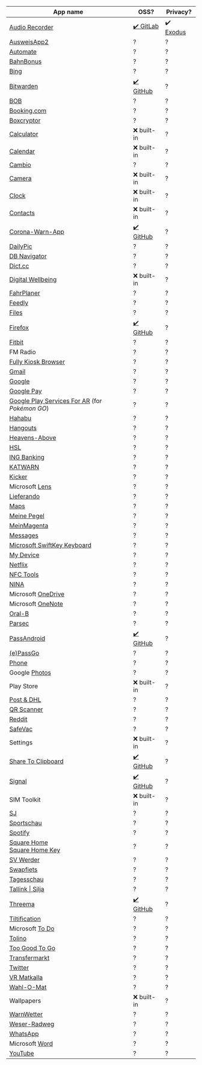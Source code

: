 | App name | OSS? | Privacy? |
|----------|------|----------|
| [Audio Recorder](https://play.google.com/store/apps/details?id=com.github.axet.audiorecorder) | [✔️ GitLab](https://gitlab.com/axet/android-audio-recorder) | ✔️ [Exodus](https://reports.exodus-privacy.eu.org/en/reports/com.github.axet.audiorecorder/latest/) |
| [AusweisApp2](https://play.google.com/store/apps/details?id=com.governikus.ausweisapp2) | ? | ? |
| [Automate](https://play.google.com/store/apps/details?id=com.llamalab.automate) | ? | ? |
| [BahnBonus](https://play.google.com/store/apps/details?id=com.deutschebahn.bahnbonus) | ? | ? |
| [Bing](https://play.google.com/store/apps/details?id=com.microsoft.bing) | ? | ? |
| [Bitwarden](https://play.google.com/store/apps/details?id=com.x8bit.bitwarden) | [✔️ GitHub](https://github.com/bitwarden/mobile) | ? |
| [BOB](https://play.google.com/store/apps/details?id=com.initka.android.bobapp) | ? | ? |
| [Booking.com](https://play.google.com/store/apps/details?id=com.booking) | ? | ? | / |
| [Boxcryptor](https://play.google.com/store/apps/details?id=com.boxcryptor2.android) | ? | ? |
| [Calculator](https://play.google.com/store/apps/details?id=com.google.android.calculator) | ❌ built-in | ? |
| [Calendar](https://play.google.com/store/apps/details?id=com.google.android.calendar) | ❌ built-in | ? |
| [Cambio](https://play.google.com/store/apps/details?id=de.cambio.app) | ? | ? |
| [Camera](https://play.google.com/store/apps/details?id=com.hmdglobal.app.camera) | ❌ built-in | ? | ? |
| [Clock](https://play.google.com/store/apps/details?id=com.google.android.deskclock) | ❌ built-in | ? | ? |
| [Contacts](https://play.google.com/store/apps/details?id=com.google.android.contacts) | ❌ built-in | ? | ? |
| [Corona-Warn-App](https://play.google.com/store/apps/details?id=de.rki.coronawarnapp) | [✔️ GitHub](https://github.com/corona-warn-app/cwa-app-android) | ? |
| [DailyPic](https://play.google.com/store/apps/details?id=partl.dailypic) | ? | ? |
| [DB Navigator](https://play.google.com/store/apps/details?id=de.hafas.android.db) | ? | ? |
| [Dict.cc](https://play.google.com/store/apps/details?id=cc.dict.dictcc) | ? | ? |
| [Digital Wellbeing](https://play.google.com/store/apps/details?id=com.google.android.apps.wellbeing) | ❌ built-in | ? |
| [FahrPlaner](https://play.google.com/store/apps/details?id=de.hafas.android.vbn) | ? | ? |
| [Feedly](https://play.google.com/store/apps/details?id=com.devhd.feedly) | ? | ? |
| [Files](https://play.google.com/store/apps/details?id=com.google.android.apps.nbu.files) | ? | ? |
| [Firefox](https://play.google.com/store/apps/details?id=org.mozilla.firefox) | [✔️ GitHub](https://github.com/mozilla-mobile/fenix) | ? |
| [Fitbit](https://play.google.com/store/apps/details?id=com.fitbit.FitbitMobile) | ? | ? |
| FM Radio | ? | ? |
| [Fully Kiosk Browser](https://play.google.com/store/apps/details?id=de.ozerov.fully) | ? | ? |
| [Gmail](https://play.google.com/store/apps/details?id=com.google.android.gm) | ? | ? |
| [Google](https://play.google.com/store/apps/details?id=com.google.android.googlequicksearchbox) | ? | ? |
| [Google Pay](https://play.google.com/store/apps/details?id=com.google.android.apps.walletnfcrel) | ? | ? |
| [Google Play Services For AR](https://play.google.com/store/apps/details?id=com.google.ar.core) (for _Pokémon GO_) | ? | ? |
| [Hahabu](https://play.google.com/store/apps/details?id=com.sro.hahabu) | ? | ? |
| [Hangouts](https://play.google.com/store/apps/details?id=com.google.android.talk) | ? | ? |
| [Heavens-Above](https://play.google.com/store/apps/details?id=com.heavens_above.viewer) | ? | ? |
| [HSL](https://play.google.com/store/apps/details?id=fi.hsl.app) | ? | ? |
| [ING Banking](https://play.google.com/store/apps/details?id=de.ingdiba.bankingapp) | ? | ? |
| [KATWARN](https://play.google.com/store/apps/details?id=de.combirisk.katwarn) | ? | ? |
| [Kicker](https://play.google.com/store/apps/details?id=com.netbiscuits.kicker) | ? | ? |
| Microsoft [Lens](https://play.google.com/store/apps/details?id=com.microsoft.office.officelens) | ? | ? |
| [Lieferando](https://play.google.com/store/apps/details?id=com.yopeso.lieferando) | ? | ? |
| [Maps](https://play.google.com/store/apps/details?id=com.google.android.apps.maps) | ? | ? |
| [Meine Pegel](https://play.google.com/store/apps/details?id=de.hochwasserzentralen.app) | ? | ? |
| [MeinMagenta](https://play.google.com/store/apps/details?id=de.telekom.android.customercenter) | ? | ? |
| [Messages](https://play.google.com/store/apps/details?id=com.google.android.apps.messaging) | ? | ? |
| [Microsoft SwiftKey Keyboard](https://play.google.com/store/apps/details?id=com.touchtype.swiftkey) | ? | ? |
| [My Device](https://play.google.com/store/apps/details?id=com.hmdglobal.support) | ? | ? |
| [Netflix](https://play.google.com/store/apps/details?id=com.netflix.mediaclient) | ? | ? |
| [NFC Tools](https://play.google.com/store/apps/details?id=com.wakdev.wdnfc) | ? | ? |
| [NINA](https://play.google.com/store/apps/details?id=de.materna.bbk.mobile.app) | ? | ? |
| Microsoft [OneDrive](https://play.google.com/store/apps/details?id=com.microsoft.skydrive) | ? | ? |
| Microsoft [OneNote](https://play.google.com/store/apps/details?id=com.microsoft.office.onenote) | ? | ? |
| [Oral-B](https://play.google.com/store/apps/details?id=com.pg.oralb.oralbapp) | ? | ? |
| [Parsec](https://play.google.com/store/apps/details?id=tv.parsec.client) | ? | ? |
| [PassAndroid](https://play.google.com/store/apps/details?id=org.ligi.passandroid) | [✔️ GitHub](https://github.com/ligi/PassAndroid) | ? |
| [(e)PassGo](https://play.google.com/store/apps/details?id=de.passgo.passgo) | ? | ? |
| [Phone](https://play.google.com/store/apps/details?id=com.google.android.dialer) | ? | ? |
| Google [Photos](https://play.google.com/store/apps/details?id=com.google.android.apps.photos) | ? | ? |
| Play Store | ❌ built-in | ? |
| [Post & DHL](https://play.google.com/store/apps/details?id=de.dhl.paket) | ? | ? |
| [QR Scanner](https://play.google.com/store/apps/details?id=com.teacapps.barcodescanner) | ? | ? |
| [Reddit](https://play.google.com/store/apps/details?id=com.reddit.frontpage) | ? | ? |
| [SafeVac](https://play.google.com/store/apps/details?id=de.pei.safevac) | ? | ? |
| Settings | ❌ built-in | ? |
| [Share To Clipboard](https://play.google.com/store/apps/details?id=com.tengu.sharetoclipboard) | [✔️ GitHub](https://github.com/tengusw/share_to_clipboard) | ? |
| [Signal](https://play.google.com/store/apps/details?id=org.thoughtcrime.securesms) | [✔️ GitHub](https://github.com/signalapp/Signal-Android) | ? |
| SIM Toolkit | ❌ built-in | ? |
| [SJ](https://play.google.com/store/apps/details?id=se.sj.android) | ? | ? |
| [Sportschau](https://play.google.com/store/apps/details?id=de.apptelligence.sportschau.android) | ? | ? |
| [Spotify](https://play.google.com/store/apps/details?id=com.spotify.music) | ? | ? |
| [Square Home](https://play.google.com/store/apps/details?id=com.ss.squarehome2)<br>[Square Home Key](https://play.google.com/store/apps/details?id=com.ss.squarehome.key) | ? | ? |
| [SV Werder](https://play.google.com/store/apps/details?id=de.werder.werderbremen) | ? | ? |
| [Swapfiets](https://play.google.com/store/apps/details?id=com.swapfiets) | ? | ? |
| [Tagesschau](https://play.google.com/store/apps/details?id=de.tagesschau) | ? | ? |
| [Tallink \| Silja](https://play.google.com/store/apps/details?id=com.tallink.mikiandroid) | ? | ? |
| [Threema](https://play.google.com/store/apps/details?id=ch.threema.app) | [✔️ GitHub](https://github.com/threema-ch/threema-android) | ? |
| [Tiltification](https://play.google.com/store/apps/details?id=de.uni_bremen.informatik.sonification_apps) | ? | ? |
| Microsoft [To Do](https://play.google.com/store/apps/details?id=com.microsoft.todos) | ? | ? |
| [Tolino](https://play.google.com/store/apps/details?id=com.mytolino.app) | ? | ? |
| [Too Good To Go](https://play.google.com/store/apps/details?id=com.app.tgtg) | ? | ? |
| [Transfermarkt](https://play.google.com/store/apps/details?id=de.transfermarkt.v2) | ? | ? |
| [Twitter](https://play.google.com/store/apps/details?id=com.twitter.android) | ? | ? |
| [VR Matkalla](https://play.google.com/store/apps/details?id=fi.vr.mobile.app) | ? | ? |
| [Wahl-O-Mat](https://play.google.com/store/apps/details?id=de.dreipc.wahlomat) | ? | ? |
| Wallpapers | ❌ built-in | ? |
| [WarnWetter](https://play.google.com/store/apps/details?id=de.dwd.warnapp) | ? | ? |
| [Weser-Radweg](https://play.google.com/store/apps/details?id=de.alpstein.weserradweg) | ? | ? |
| [WhatsApp](https://play.google.com/store/apps/details?id=com.whatsapp) | ? | ? |
| Microsoft [Word](https://play.google.com/store/apps/details?id=com.microsoft.office.word) | ? | ? |
| [YouTube](https://play.google.com/store/apps/details?id=com.google.android.youtube) | ? | ? |

